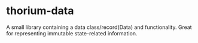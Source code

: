 # thorium-data
A small library containing a data class/record(Data) and functionality. Great for representing immutable state-related information.
